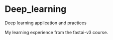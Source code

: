 # Deep_learning
Deep learning application and practices 

My learning experience from the fastai-v3 course.

